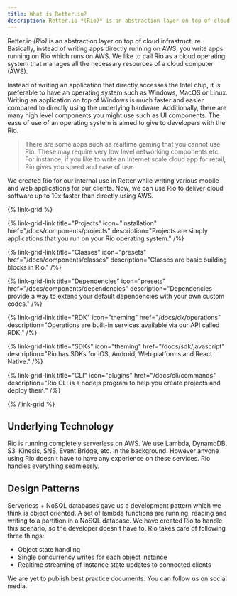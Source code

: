 ```yaml
---
title: What is Retter.io?
description: Retter.io *(Rio)* is an abstraction layer on top of cloud infrastructure.
---
```


Retter.io *(Rio)* is an abstraction layer on top of cloud infrastructure.
Basically, instead of writing apps directly running on AWS, you write apps running on Rio which runs on AWS.
We like to call Rio as a cloud operating system that manages all the necessary resources of a cloud computer (AWS).

Instead of writing an application that directly accesses the Intel chip, it is preferable to have an operating system such as Windows, MacOS or Linux.
Writing an application on top of Windows is much faster and easier compared to directly using the underlying hardware.
Additionally, there are many high level components you might use such as UI components.
The ease of use of an operating system is aimed to give to developers with the Rio.

> There are some apps such as realtime gaming that you cannot use Rio.
These may require very low level networking components etc.
For instance, if you like to write an Internet scale cloud app for retail, Rio gives you speed and ease of use.

We created Rio for our internal use in Retter while writing various mobile and web applications for our clients.
Now, we can use Rio to deliver cloud software up to 10x faster than directly using AWS.

{% link-grid %}

{% link-grid-link title="Projects" icon="installation" href="/docs/components/projects"
    description="Projects are simply applications that you run on your Rio operating system." /%}

{% link-grid-link title="Classes" icon="presets" href="/docs/components/classes"
    description="Classes are basic building blocks in Rio." /%}

{% link-grid-link title="Dependencies" icon="presets" href="/docs/components/dependencies"
    description="Dependencies provide a way to extend your default dependencies with your own custom codes." /%}

{% link-grid-link title="RDK" icon="theming" href="/docs/dk/operations"
    description="Operations are built-in services available via our API called RDK." /%}

{% link-grid-link title="SDKs" icon="theming" href="/docs/sdk/javascript"
    description="Rio has SDKs for iOS, Android, Web platforms and React Native." /%}

{% link-grid-link title="CLI" icon="plugins" href="/docs/cli/commands"
    description="Rio CLI is a nodejs program to help you create projects and deploy them." /%}

{% /link-grid %}

## Underlying Technology

Rio is running completely serverless on AWS.
We use Lambda, DynamoDB, S3, Kinesis, SNS, Event Bridge, etc. in the background.
However anyone using Rio doesn't have to have any experience on these services.
Rio handles everything seamlessly.

## Design Patterns

Serverless + NoSQL databases gave us a development pattern which we think is object oriented.
A set of lambda functions are running, reading and writing to a partition in a NoSQL database.
We have created Rio to handle this scenario, so the developer doesn't have to.
Rio takes care of following three things:

- Object state handling
- Single concurrency writes for each object instance
- Realtime streaming of instance state updates to connected clients

We are yet to publish best practice documents.
You can follow us on social media.
